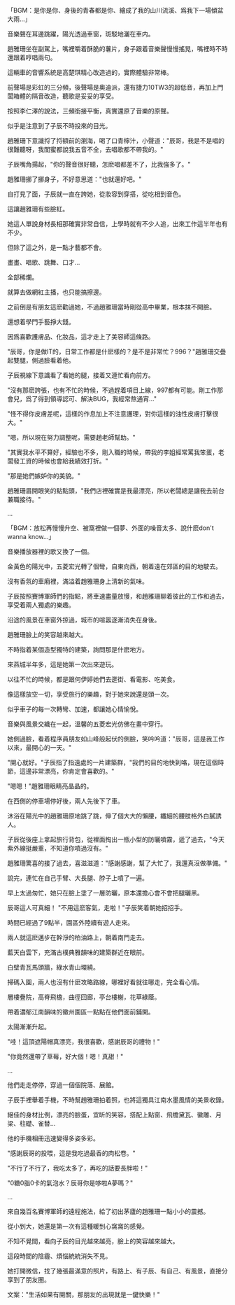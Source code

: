「BGM：是你是你、身後的青春都是你、繪成了我的山川流溪、爲我下一場傾盆大雨…」

音樂聲在耳邊跳躍，陽光透過車窗，斑駁地灑在車内。

趙雅珊坐在副駕上，嘴裡嚼着酥脆的薯片，身子跟着音樂聲慢慢搖晃，嘴裡時不時還跟着哼唱兩句。

這輛車的音響系統是高楚琪精心改造過的，實際體驗非常棒。

前聲場是彩虹的三分頻，後聲場是奧迪派，還有捷力10TW3的超低音，再加上門闆箱體的隔音改造，聽歌是妥妥的享受。

按照李仁澤的說法，三頻銜接平衡，真實還原了音樂的原聲。

似乎是注意到了子辰不時投來的目光。

趙雅珊下意識捋了捋額前的瀏海，喝了口青檸汁，小聲道："辰哥，我是不是唱的很難聽呀，我閨蜜都說我五音不全，去唱歌都不帶我的。"

子辰嘴角揚起，"你的聲音很好聽，怎麽唱都差不了，比我強多了。"

趙雅珊挪了挪身子，不好意思道："也就還好吧。"

自打見了面，子辰就一直在誇她，從妝容到穿搭，從吃相到音色。

這讓趙雅珊有些臉紅。

她這人單說身材長相那確實非常自信，上學時就有不少人追，出來工作這半年也有不少。

但除了這之外，是一點才藝都不會。

畫畫、唱歌、跳舞、口才…

全部稀爛。

就算去做網紅主播，也只能搞擦邊。

之前倒是有朋友這麽勸過她，不過趙雅珊當時剛從高中畢業，根本抹不開臉。

還想着學門手藝掙大錢。

因爲喜歡護膚品、化妝品，這才走上了美容師這條路。

"辰哥，你是做IT的，日常工作都是什麽樣的？是不是非常忙？996？"趙雅珊交疊起雙腿，側過臉看着他。

子辰視線下意識看了看她的腿，接着又連忙看向前方。

"沒有那麽誇張，也有不忙的時候，不過趕着項目上線，997都有可能。剛工作那會兒，爲了得到領導認可、解決BUG，我經常熬通宵…"

"怪不得你皮膚差呢，這樣的作息加上不注意護理，對你這樣的油性皮膚打擊很大。"

"嗯，所以現在努力調整呢，需要趙老師幫助。"

"其實我水平不算好，經驗也不多，剛入職的時候，帶我的李姐經常罵我笨蛋，老闆發工資的時候也會給我績效打折。"

"那是她們嫉妒你的美貌。"

趙雅珊眉開眼笑的點點頭，"我們店裡確實是我最漂亮，所以老闆總是讓我去前台兼職接待。"

…

「BGM：放松再慢慢升空、被窩裡做一個夢、外面的噪音太多、說什麽don't wanna know…」

音樂播放器裡的歌又換了一個。

金黃色的陽光中，五菱宏光轉了個彎，自東向西，朝着遠在郊區的目的地駛去。

沒有香氛的車廂裡，滿溢着趙雅珊身上清新的氣味。

子辰按照賽博軍師們的指點，將車速盡量放慢，和趙雅珊聊着彼此的工作和過去，享受着兩人獨處的樂趣。

沿途的風景在車窗外掠過，城市的喧嚣逐漸消失在身後。

趙雅珊臉上的笑容越來越大。

不時指着某個造型獨特的建築，詢問那是什麽地方。

來燕城半年多，這是她第一次出來遊玩。

以往不忙的時候，都是跟何伊婷她們去逛街、看電影、吃美食。

像這樣放空一切，享受旅行的樂趣，對于她來說還是頭一次。

似乎車子的每一次轉彎、加速，都讓她心情愉悅。

音樂與風景交織在一起，溫馨的五菱宏光仿佛在畫中穿行。

她側過臉，看着程序員朋友如山峰般起伏的側臉，笑吟吟道："辰哥，這是我工作以來，最開心的一天。"

"開心就好。"子辰指了指遠處的一片建築群，"我們的目的地快到咯，現在這個時節，這邊非常漂亮，你肯定會喜歡的。"

"嗯嗯！"趙雅珊眼睛亮晶晶的。

在西側的停車場停好後，兩人先後下了車。

沐浴在陽光中的趙雅珊原地跳了跳，伸了個大大的懶腰，纖細的腰肢格外白膩誘人。

子辰從後座上拿起旅行背包，從裡面掏出一瓶小型的防曬噴霧，遞了過去，"今天紫外線挺嚴重，不知道你噴過沒有。"

趙雅珊驚喜的接了過去，喜滋滋道："感謝感謝，幫了大忙了，我還真沒做準備。"

說完，連忙在自己手臂、大長腿、脖子上噴了一遍。

早上太過匆忙，她只在臉上塗了一層防曬，原本還擔心會不會把腿曬黑。

辰哥這人可真細！
"不用這麽客氣，走啦！"子辰笑着朝她招招手。

時間已經過了9點半，園區外陸續有遊人走來。

兩人就這麽邁步在幹淨的柏油路上，朝着南門走去。

藍天白雲下，充滿古樸典雅韻味的建築群近在眼前。

白壁青瓦馬頭牆，綠水青山環繞。

掃碼入園，兩人也沒有什麽攻略路線，哪裡好看就往哪走，完全看心情。

層樓疊院，高脊飛檐，曲徑回廊，亭台樓榭，花草綠蔭。

帶着濃郁江南韻味的徽州園區一點點在他們面前鋪開。

太陽漸漸升起。

"哇！這頂遮陽帽真漂亮，我很喜歡，感謝辰哥的禮物！"

"你竟然還帶了草莓，好大個！嗯！真甜！"

...

他們走走停停，穿過一個個院落、展館。

子辰手裡舉着手機，不時幫趙雅珊拍着照，也將這獨具江南水墨風情的美景收錄。

絕佳的身材比例，漂亮的臉蛋，宜盺的笑容，搭配上點窗、飛檐黛瓦、徽雕、月梁、柱礎、雀替…

他的手機相冊迅速變得多姿多彩。

"感謝辰哥的投喂，這是我吃過最香的肉松卷。"

"不行了不行了，我吃太多了，再吃的話要長胖啦！"

"0糖0脂0卡的氣泡水？辰哥你是哆啦A夢嗎？"

...

來自幾百名賽博軍師的遠程施法，給了初出茅廬的趙雅珊一點小小的震撼。

從小到大，她還是第一次有這種暖到心窩窩的感覺。

不知不覺間，看向子辰的目光越來越亮，臉上的笑容越來越大。

這段時間的陰霾、煩惱統統消失不見。

她打開微信，找了幾張最滿意的照片，有路上、有子辰、有自己、有風景，直接分享到了朋友圈。

文案："生活如果有開關，那朋友的出現就是一鍵快樂！"
